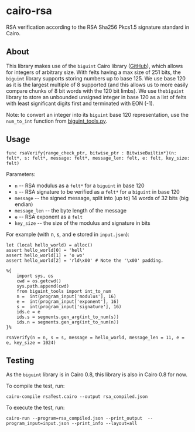 # cairo-rsa

RSA verification according to the RSA Sha256 Pkcs1.5 signature standard in Cairo.

## About
This library makes use of the `biguint` Cairo library ([GitHub](https://github.com/bellissimogiorno/cairo-integer-types/tree/main/int_unbounded)), which allows for integers of arbitrary size. With felts having a max size of 251 bits, the `biguint` library supports storing numbers up to base 125. We use base 120 as it is the largest multiple of 8 supported (and this allows us to more easily compare chunks of 8 bit words with the 120 bit limbs). We use the`biguint` library to store an unbounded unsigned integer in base 120 as a list of felts with least significant digits first and terminated with EON (-1). 

Note: to convert an integer into its `biguint` base 120 representation, use the `num_to_int` function from [biguint_tools.py](https://github.com/rpalakkal/cairo-rsa/blob/main/biguint_tools.py).

## Usage
```
func rsaVerify{range_check_ptr, bitwise_ptr : BitwiseBuiltin*}(n: felt*, s: felt*, message: felt*, message_len: felt, e: felt, key_size: felt)
```
Parameters:

* `n` -- RSA modulus as a `felt*` for a `biguint` in base 120
* `s` -- RSA signature to be verified as a `felt*` for a `biguint` in base 120
* `message` -- the signed message, split into (up to) 14 words of 32 bits (big endian)
* `message_len` -- the byte length of the message
* `e` -- RSA exponent as a `felt`
* `key_size` -- the size of the modulus and signature in bits

For example (with n, s, and e stored in `input.json`):
```
let (local hello_world) = alloc()
assert hello_world[0] = 'hell'
assert hello_world[1] = 'o wo'
assert hello_world[2] = 'rld\x00' # Note the '\x00' padding.

%{
	import sys, os
	cwd = os.getcwd()
	sys.path.append(cwd)
	from biguint_tools import int_to_num
	n =  int(program_input['modulus'], 16)
	e =  int(program_input['exponent'], 16)
	s =  int(program_input['signature'], 16)
	ids.e = e
	ids.s = segments.gen_arg(int_to_num(s))
	ids.n = segments.gen_arg(int_to_num(n))
}%

rsaVerify(n = n, s = s, message = hello_world, message_len = 11, e = e, key_size = 1024)
```

## Testing

As the `biguint` library is in Cairo 0.8, this library is also in Cairo 0.8 for now. 

To compile the test, run:
```
cairo-compile rsaTest.cairo --output rsa_compiled.json
```

To execute the test, run:
```
cairo-run --program=rsa_compiled.json --print_output  --program_input=input.json --print_info --layout=all 
```